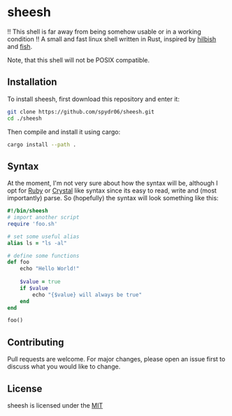 # sheesh
!! This shell is far away from being somehow usable or in a working condition !!
A small and fast linux shell written in Rust, inspired by [hilbish](https://github.com/Rosettea/Hilbish) and [fish](https://github.com/fish-shell/fish-shell).

Note, that this shell will not be POSIX compatible.

## Installation

To install sheesh, first download this repository and enter it:
```bash
git clone https://github.com/spydr06/sheesh.git
cd ./sheesh
```
Then compile and install it using cargo:
```bash
cargo install --path .
```
## Syntax

At the moment, I'm not very sure about how the syntax will be, although I opt for [Ruby](https://www.ruby-lang.org/en/) or [Crystal](https://crystal-lang.org/) like syntax since its easy to read, write and (most importantly) parse.
So (hopefully) the syntax will look something like this:

```ruby
#!/bin/sheesh
# import another script
require 'foo.sh'

# set some useful alias
alias ls = "ls -al"

# define some functions
def foo
    echo "Hello World!"
    
    $value = true
    if $value
        echo "{$value} will always be true"
    end
end

foo()
```

## Contributing
Pull requests are welcome. For major changes, please open an issue first to discuss what you would like to change.

## License
sheesh is licensed under the [MIT](https://mit-license.org/)
